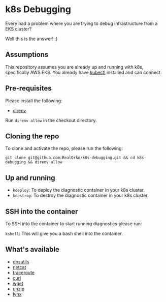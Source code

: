 # k8s Debugging

Every had a problem where you are trying to debug infrastructure from a EKS cluster?

Well this is the answer! :)

## Assumptions

This repository assumes you are already up and running with k8s, specifically AWS EKS. You already have [kubectl](https://kubernetes.io/docs/tasks/tools/) installed and can connect. 

## Pre-requisites

Please install the following:

  - [direnv](https://direnv.net/docs/installation.html)

Run `direnv allow` in the checkout directory. 

## Cloning the repo

To clone and activate the repo, please run the following:

```
git clone git@github.com:RealOrko/k8s-debugging.git && cd k8s-debugging && direnv allow
```

## Up and running

  - `kdeploy`: To deploy the diagnostic container in your k8s cluster. 
  - `kdestroy`: To destroy the diagnostic container in your k8s cluster. 


## SSH into the container

To SSH into the container to start running diagnostics please run: 

`kshell`: This will give you a bash shell into the container. 

## What's available

  - [dnsutils](https://github.com/RealOrko/k8s-debugging/blob/3cc3e81bdd8768664117ec5e6e07db9757275f66/Dockerfile#L7)
  - [netcat](https://github.com/RealOrko/k8s-debugging/blob/3cc3e81bdd8768664117ec5e6e07db9757275f66/Dockerfile#L8)
  - [traceroute](https://github.com/RealOrko/k8s-debugging/blob/3cc3e81bdd8768664117ec5e6e07db9757275f66/Dockerfile#L9)
  - [curl](https://github.com/RealOrko/k8s-debugging/blob/3cc3e81bdd8768664117ec5e6e07db9757275f66/Dockerfile#L10)
  - [wget](https://github.com/RealOrko/k8s-debugging/blob/3cc3e81bdd8768664117ec5e6e07db9757275f66/Dockerfile#L11)
  - [unzip](https://github.com/RealOrko/k8s-debugging/blob/3cc3e81bdd8768664117ec5e6e07db9757275f66/Dockerfile#L12)
  - [lynx](https://github.com/RealOrko/k8s-debugging/blob/3cc3e81bdd8768664117ec5e6e07db9757275f66/Dockerfile#L13)
